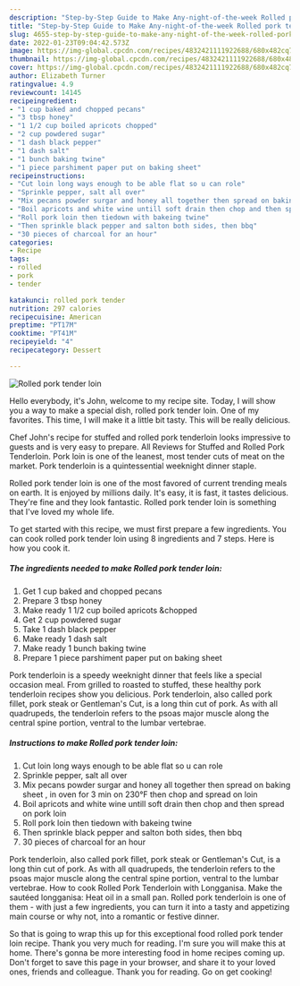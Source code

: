 ```yaml
---
description: "Step-by-Step Guide to Make Any-night-of-the-week Rolled pork tender loin"
title: "Step-by-Step Guide to Make Any-night-of-the-week Rolled pork tender loin"
slug: 4655-step-by-step-guide-to-make-any-night-of-the-week-rolled-pork-tender-loin
date: 2022-01-23T09:04:42.573Z
image: https://img-global.cpcdn.com/recipes/4832421111922688/680x482cq70/rolled-pork-tender-loin-recipe-main-photo.jpg
thumbnail: https://img-global.cpcdn.com/recipes/4832421111922688/680x482cq70/rolled-pork-tender-loin-recipe-main-photo.jpg
cover: https://img-global.cpcdn.com/recipes/4832421111922688/680x482cq70/rolled-pork-tender-loin-recipe-main-photo.jpg
author: Elizabeth Turner
ratingvalue: 4.9
reviewcount: 14145
recipeingredient:
- "1 cup baked and chopped pecans"
- "3 tbsp honey"
- "1 1/2 cup boiled apricots chopped"
- "2 cup powdered sugar"
- "1 dash black pepper"
- "1 dash salt"
- "1 bunch baking twine"
- "1 piece parshiment paper put on baking sheet"
recipeinstructions:
- "Cut loin long ways enough to be able flat so u can role"
- "Sprinkle pepper, salt all over"
- "Mix pecans powder surgar and honey all together then spread on baking sheet , in oven for 3 min on 230°F then chop and spread on loin"
- "Boil apricots and white wine untill soft drain then chop and then spread on pork loin"
- "Roll pork loin then tiedown with bakeing twine"
- "Then sprinkle black pepper and salton both sides, then bbq"
- "30 pieces of charcoal for an hour"
categories:
- Recipe
tags:
- rolled
- pork
- tender

katakunci: rolled pork tender 
nutrition: 297 calories
recipecuisine: American
preptime: "PT17M"
cooktime: "PT41M"
recipeyield: "4"
recipecategory: Dessert

---
```



![Rolled pork tender loin](https://img-global.cpcdn.com/recipes/4832421111922688/680x482cq70/rolled-pork-tender-loin-recipe-main-photo.jpg)

Hello everybody, it's John, welcome to my recipe site. Today, I will show you a way to make a special dish, rolled pork tender loin. One of my favorites. This time, I will make it a little bit tasty. This will be really delicious.

Chef John&#39;s recipe for stuffed and rolled pork tenderloin looks impressive to guests and is very easy to prepare. All Reviews for Stuffed and Rolled Pork Tenderloin. Pork loin is one of the leanest, most tender cuts of meat on the market. Pork tenderloin is a quintessential weeknight dinner staple.

Rolled pork tender loin is one of the most favored of current trending meals on earth. It is enjoyed by millions daily. It's easy, it is fast, it tastes delicious. They're fine and they look fantastic. Rolled pork tender loin is something that I've loved my whole life.


To get started with this recipe, we must first prepare a few ingredients. You can cook rolled pork tender loin using 8 ingredients and 7 steps. Here is how you cook it.

<!--inarticleads1-->

##### The ingredients needed to make Rolled pork tender loin:

1. Get 1 cup baked and chopped pecans
1. Prepare 3 tbsp honey
1. Make ready 1 1/2 cup boiled apricots &amp;chopped
1. Get 2 cup powdered sugar
1. Take 1 dash black pepper
1. Make ready 1 dash salt
1. Make ready 1 bunch baking twine
1. Prepare 1 piece parshiment paper put on baking sheet


Pork tenderloin is a speedy weeknight dinner that feels like a special occasion meal. From grilled to roasted to stuffed, these healthy pork tenderloin recipes show you delicious. Pork tenderloin, also called pork fillet, pork steak or Gentleman&#39;s Cut, is a long thin cut of pork. As with all quadrupeds, the tenderloin refers to the psoas major muscle along the central spine portion, ventral to the lumbar vertebrae. 

<!--inarticleads2-->

##### Instructions to make Rolled pork tender loin:

1. Cut loin long ways enough to be able flat so u can role
1. Sprinkle pepper, salt all over
1. Mix pecans powder surgar and honey all together then spread on baking sheet , in oven for 3 min on 230°F then chop and spread on loin
1. Boil apricots and white wine untill soft drain then chop and then spread on pork loin
1. Roll pork loin then tiedown with bakeing twine
1. Then sprinkle black pepper and salton both sides, then bbq
1. 30 pieces of charcoal for an hour


Pork tenderloin, also called pork fillet, pork steak or Gentleman&#39;s Cut, is a long thin cut of pork. As with all quadrupeds, the tenderloin refers to the psoas major muscle along the central spine portion, ventral to the lumbar vertebrae. How to cook Rolled Pork Tenderloin with Longganisa. Make the sautéed longganisa: Heat oil in a small pan. Rolled pork tenderloin is one of them - with just a few ingredients, you can turn it into a tasty and appetizing main course or why not, into a romantic or festive dinner. 

So that is going to wrap this up for this exceptional food rolled pork tender loin recipe. Thank you very much for reading. I'm sure you will make this at home. There's gonna be more interesting food in home recipes coming up. Don't forget to save this page in your browser, and share it to your loved ones, friends and colleague. Thank you for reading. Go on get cooking!
